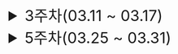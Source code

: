 <!------------------------------ 3주차(03.11 ~ 03.17) ---------------------------------->
<details>
  <summary style="font-size: 30px;">3주차(03.11 ~ 03.17)</summary>
  <!--------------------------- 2024.03.12(화) --------------------------------->
  <details>
  <summary style="font-size: 20px; margin-left: 20px; ">2024.03.12(화)</summary>

  ### 2024.03.12(화)

  ### 요약 <br>
  >&nbsp;통상적으로 사용하는 돋보기를 클릭하지 않아도 입력 값에 해당하는 검색 결과를 실시간 리스팅하는 과정에서 일어난 케이스.<br>
  &nbsp;아래 코드와 같은 초기 형식에서 Enter키를 입력해서 메소드를 실행시키는 과정에서 <U>의도치 않은 폼 동작</U>을 만나서 해결하는 과정.
  ```html
  <form>
    <input type="text" @keyup="func($event)"/>
  </form>
  ```

  ### 고민한 내용 <br>
  >&nbsp;처음에 이 현상을 마주했을 때는 왜 이런 현상이 일어나는지 감을 잡지 못하다가 form태그에 문제가 있을 것 같다고 생각했었다. 이벤트 버블링인가 생각을 했었지만, 그렇다기엔 form태그에는 아무런 메소드가 없었다.

  ### 생각한 해결 방법 <br>
  >1. **form태그의 이벤트를 막는 법**
  > - input 태그에 입력 시 호출되는 메소드에 event.stopPropagation();을 추가하여 이벤트 버블링을 막는다.
  >2. **form태그의 삭제**
  > - 요건 상 form태그가 필요한 부분이 아니므로 form태그를 삭제한다.
  >3. **그 외의 방법**
  > - input 태그를 하나 더 추가한다.(태그가 1개일 경우 지금과 같은 현상이 일어남, 일부 브라우저에서는 적용x), onsubmit="return false;" 추가

  ### 회고 <br>
  >&nbsp;이번 경우에는 요건 상 form태그가 필요없는 부분이라 해당 소스를 제거하면서 쉽게 해결했지만, 처음에 이 현상을 만났을 때는 약간 당황하기도 했었다. 면접을 열심히 준비할 때 찾아보던 이벤트 버블링, 캡처, 위임을 갑자기 마주치게 되니 생각보다 바로 알아차리지도 쉽지 않다는 걸 깨달았고, 이 참에 다시 한번 공부하면서 상기시켜야겠다.

  ### 참고 <br>
  > - https://joshua1988.github.io/web-development/javascript/event-propagation-delegation/
  > - https://blog.outsider.ne.kr/292
  > - https://bang2001.tistory.com/99
  </details>
  <!--------------------------- 2024.03.14(목) --------------------------------->
  <details>
  <summary style="font-size: 20px; margin-left: 20px;">2024.03.14(목)</summary>

  ### 2024.03.14(목)

  ### 요약 <br>
  >&nbsp;수평 인덱스탭을 누르면 활성화된 인덱스 가운데 정렬과 스크롤을 모듈 상단으로 이동하는 과정. <br>
  &nbsp;스타일적인 문제도 있었고, 비동기로 데이터를 가져오는 과정에서 <U>DOM 그리는 순서, scrollIntoView()에 대한 보다 깊은 이해</U>가 필요했었다.

  ![alt text](image.png)

  ### 상황 전개 <br>
  >자음 선택 시, 선택된 자음 가운데 정렬 & 모듈 상단으로 스크롤 요건이 추가됨.<br>
   요건을 보고 팀원분이 scrollIntoView()를 사용을 추천.<br>
   리스트 콘텐츠 내용이 비동기로 갱신되는 과정에서 화면이 튀는 현상 발생.<br>
  
  ### 고민한 내용 <br>
  >&nbsp;요건을 처음 받았을 때는 scrollTo()를 사용하려고 생각했으나, scrollIntoView() 사용을 추천 받아서 사용을 해보았다. scrollIntoView({ inline: "center" });하였으나, 선택된 자음에 active클래스를 추가하는 과정에서 타이밍이 맞지 않아 직전에 선택한 자음이 가운데 정렬되었다. 이는 DOM렌더링 시점의 문제라 판단하여, this.$nextTick()을 사용하여 간단하게 해결하였다. 하지만, 모듈 상단으로 스크롤이 아닌 인덱스가 화면 위({block: "start"},default), 중앙({block: "center"})에 위치하는 문제 또한 발생했다. 게다가 탭 변경 시, 화면이 튀는 현상도 있었다. 처음에는 요소를 잘못 지정한 줄 알았으나 아니였다. scrollIntoView() 옵션을 잘못 설정한 것도 아니였다. 최대한 scrollIntoView()를 사용해보려 했으나, 해당 요건에서 사용하기 힘든 것으로 판단하고
  scrollTo()를 사용하기로 했다. scrollTo()를 이용하여 가운데 정렬은 쉽게 구현됐지만, 모듈 상단 스크롤과 화면 튐 현상은 여전히 해결되지 않았었다. 이는 브랜드 리스트 영역이 비동기 데이터를 가져오는 과정에서 순간적으로 영역이 사라졌다가 재생성되는 과정에서 발생하는 문제였던 것이다. 그래서 최소 높이 값을 지정하여 스타일적으로 해결하였다.

  ### 해결 방법 <br>
  >1. **scrollIntoView() & scrollTo()**
  >2. **nextTick()**
  >3. **CSS**

  ### 회고 <br>
  >&nbsp;테스트 일정이 머지 않은 상황에서 요건이 추가되어서 조급하게 했던 부분이 있었다. 그래도 scrollIntoView()라는 새로운 함수도 알게 되어서 꽤나 유익했었다. 화면이 튀는 현상 같은 경우는 처음에는 스크립트적으로 해결하려고만 생각하다보니 로직 상 불필요한 분기처리가 추가돼야 해서 꺼려졌었지만, 스타일적으로 수월하게 해결할 수 있어서 다행이었다. 그 외에도 렌더링 시, DOM을 그리는 시점에 대한 생각을 해보게 되었다.
  </details>
  </details>
</details>

<!------------------------------ 5주차(03.25 ~ 03.31) ---------------------------------->

<details>
  <summary style="font-size: 30px; ">5주차(03.25 ~ 03.31)</summary>
  
  <!--------------------------- 2024.03.25(월) --------------------------------->
  <details>
  <summary style="font-size: 20px; margin-left: 20px;">2024.03.25(월)</summary>

  ### 2024.03.25(월)

  ### 요약 <br>
  >&nbsp; 실시간 리스팅을 진행하던 중 한글입력 시 현재 입력 값을 가져오지 못하는 현상과 이벤트 함수가 2번씩 호출되는 현상을 발견하여, @input의 원리를 이해하고 해결하는 과정

  ### 고민한 내용 <br>
  >&nbsp;왜 영문은 현재 입력 값을 그대로 가져오는데, 한글은 될 때가 있고 안될 때가 있을까<br>
  @input와 v-model 때문에 이벤트가 2번씩 호출되는 것은 아닐까<br>
  v-model을 사용하지 않고 ref를 사용하여 직접 값을 할당하는 것이 Vue.js적인 방법일까

  ### 생각한 해결 방법 <br>
  >1. **@input과 v-model의 영향관계 파악 및 대체**
  > - 키보드 입력 시, @input에 연결된 메소드가 실행이 되고, 이 값을 v-model에 할당하는 과정에서 바인딩된 변수의 값이 바뀌게 되면서 함수가 다시 한번 실행되게 된다. 그래서 @input이 아닌 @keyup으로 대체하여 이벤트 함수가 2번씩 호출되는 현상을 해결했다.
  >2. **ref의 사용(한글 입력 지연)**
  > - 위에 나타난 현상을 찾아본 결과, 한글과 같은 조합형 문자의 경우, 일반적으로 글자 입력 후 space나 enter 등을 통하여 문자 입력을 완료한 시점에 compositioned 라는 이벤트가 발생한다는 것을 알게 되었다. 이는 Vue 경우 v-model에서 @input으로 바꾸면 쉽게 해결된다. 하지만, 검색어를 지우기 동작 또한 구현했어야 했는데, 이를 위해 v-model을 사용했었다가 1.에서 언급한 문제를 만나 ref를 사용하여 직접 값을 비워주었다. 그리고 이벤트바인딩을 좀 더 구체적으로 하기 위해 @input에서 @keyup으로 변경했다.

  ### 회고 <br>
  >&nbsp;한글 입력 지연 같은 경우는 가끔 만나게 되는데, 잊고 있으면 만날 때마다 꽤나 당황스러웠던 기억이 있다. 이번의 경우에는 v-model과 @input을 중복 사용하면서 이벤트가 2번씩 호출돼서 그 이유를 찾는게 핵심이었다. 문제 위치는 쉽게 짐작이 가능했지만, 이유를 명확하게 찾아서 속이 후련했었다.
  </details>

  <!--------------------------- 2024.03.26(화) --------------------------------->
  <details>
  <summary style="font-size: 20px; margin-left: 20px;">2024.03.26(화)</summary>
  
  ### 2024.03.26(화)
  racing condition, throttle

  ### 요약 <br>
  >&nbsp;

  ### 고민한 내용 <br>
  >&nbsp;

  ### 생각한 해결 방법 <br>
  >1. **방법**
  > - 설명

  ### 회고 <br>
  >&nbsp;

  ### 참고 <br>
  > - 링크
  </details>

  <!--------------------------- 2024.03.27(수) --------------------------------->
  <details>
  <summary style="font-size: 20px; margin-left: 20px;">2024.03.27(수)</summary>
  
  ### 2024.03.27(수)
  DOMContentLoaded

  ### 요약 <br>
  >&nbsp;

  ### 고민한 내용 <br>
  >&nbsp;

  ### 생각한 해결 방법 <br>
  >1. **방법**
  > - 설명

  ### 회고 <br>
  >&nbsp;

  ### 참고 <br>
  > - 링크
  </details>

  <!--------------------------- 2024.03.28(목) --------------------------------->
  <details>
  <summary style="font-size: 20px; margin-left: 20px;">2024.03.28(목)</summary>
  
  ### 2024.03.28(목)
  throttle

  ### 요약 <br>
  >&nbsp;

  ### 고민한 내용 <br>
  >&nbsp;

  ### 생각한 해결 방법 <br>
  >1. **방법**
  > - 설명

  ### 회고 <br>
  >&nbsp;

  ### 참고 <br>
  > - 링크
  </details>
</details>
